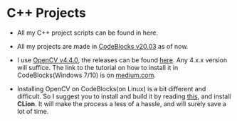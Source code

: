 # C++ Projects

+  All my C++ project scripts can be found in here.

+ All my projects are made in [CodeBlocks v20.03](http://www.codeblocks.org/downloads/26) as of now.

+ I use [OpenCV v4.4.0](https://codeload.github.com/opencv/opencv/zip/4.4.0), the releases can be found [here](https://opencv.org/releases/). Any 4.x.x version will suffice. The link to the tutorial on how to install it in CodeBlocks(Windows 7/10) is on [medium.com](https://medium.com/@sourabhjigjinni/install-opencv-4-0-0-for-c-windows-7-10-code-blocks-tdm-gcc-64-dff65addf162).

+ Installing OpenCV on CodeBlocks(on Linux) is a bit different and difficult. So I suggest you to install and build it by reading [this](https://docs.opencv.org/master/d7/d9f/tutorial_linux_install.html), and install **CLion**. It will make the process a less of a hassle, and will surely save a lot of time.